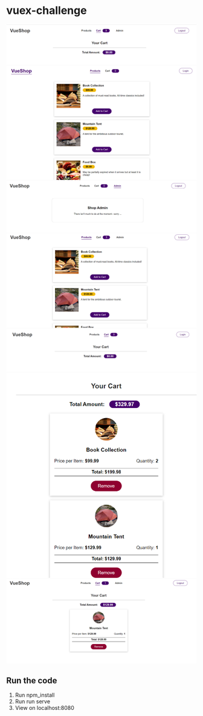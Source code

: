 # vuex-challenge
![Login Page](https://github.com/laiamanda/vuex-challenge/blob/main/vuex-challenge-asset/login.PNG)
![Home Page](https://github.com/laiamanda/vuex-challenge/blob/main/vuex-challenge-asset/homepage.PNG)
![Admin Page](https://github.com/laiamanda/vuex-challenge/blob/main/vuex-challenge-asset/admin%20page.PNG)
![Click to Add Cart](https://github.com/laiamanda/vuex-challenge/blob/main/vuex-challenge-asset/click%20add%20to%20cart.PNG)
![Empty Cart Page](https://github.com/laiamanda/vuex-challenge/blob/main/vuex-challenge-asset/cart%20page.PNG)
![Cart full](https://github.com/laiamanda/vuex-challenge/blob/main/vuex-challenge-asset/cart%20after%20click.PNG)
![Remove Item](https://github.com/laiamanda/vuex-challenge/blob/main/vuex-challenge-asset/click%20remove.PNG)
## Run the code
1. Run npm_install
2. Run run serve
3. View on localhost:8080
